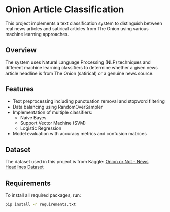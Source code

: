 # Onion Article Classification

This project implements a text classification system to distinguish between real news articles and satirical articles from The Onion using various machine learning approaches.

## Overview

The system uses Natural Language Processing (NLP) techniques and different machine learning classifiers to determine whether a given news article headline is from The Onion (satirical) or a genuine news source.

## Features

- Text preprocessing including punctuation removal and stopword filtering
- Data balancing using RandomOverSampler
- Implementation of multiple classifiers:
  - Naive Bayes
  - Support Vector Machine (SVM)
  - Logistic Regression
- Model evaluation with accuracy metrics and confusion matrices

## Dataset

The dataset used in this project is from Kaggle:
[Onion or Not - News Headlines Dataset](https://www.kaggle.com/datasets/chrisfilo/onion-or-not)

## Requirements

To install all required packages, run:

```bash
pip install -r requirements.txt
```

